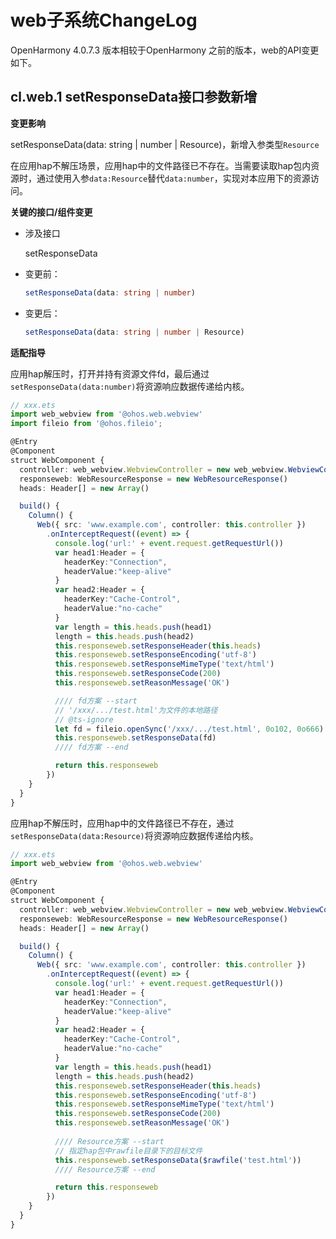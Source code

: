 # web子系统ChangeLog

OpenHarmony 4.0.7.3 版本相较于OpenHarmony 之前的版本，web的API变更如下。

## cl.web.1 setResponseData接口参数新增

**变更影响**

setResponseData(data: string | number | Resource)，新增入参类型`Resource`

在应用hap不解压场景，应用hap中的文件路径已不存在。当需要读取hap包内资源时，通过使用入参`data:Resource`替代`data:number`，实现对本应用下的资源访问。


**关键的接口/组件变更**

- 涉及接口

  setResponseData

- 变更前：

  ```ts
  setResponseData(data: string | number)
  ```

- 变更后：

  ```ts
  setResponseData(data: string | number | Resource)
  ```

**适配指导**

应用hap解压时，打开并持有资源文件fd，最后通过`setResponseData(data:number)`将资源响应数据传递给内核。

```ts
// xxx.ets
import web_webview from '@ohos.web.webview'
import fileio from '@ohos.fileio';

@Entry
@Component
struct WebComponent {
  controller: web_webview.WebviewController = new web_webview.WebviewController()
  responseweb: WebResourceResponse = new WebResourceResponse()
  heads: Header[] = new Array()

  build() {
    Column() {
      Web({ src: 'www.example.com', controller: this.controller })
        .onInterceptRequest((event) => {
          console.log('url:' + event.request.getRequestUrl())
          var head1:Header = {
            headerKey:"Connection",
            headerValue:"keep-alive"
          }
          var head2:Header = {
            headerKey:"Cache-Control",
            headerValue:"no-cache"
          }
          var length = this.heads.push(head1)
          length = this.heads.push(head2)
          this.responseweb.setResponseHeader(this.heads)
          this.responseweb.setResponseEncoding('utf-8')
          this.responseweb.setResponseMimeType('text/html')
          this.responseweb.setResponseCode(200)
          this.responseweb.setReasonMessage('OK')

          //// fd方案 --start
          // '/xxx/.../test.html'为文件的本地路径
          // @ts-ignore
          let fd = fileio.openSync('/xxx/.../test.html', 0o102, 0o666)
          this.responseweb.setResponseData(fd)
          //// fd方案 --end

          return this.responseweb
        })
    }
  }
}
```

应用hap不解压时，应用hap中的文件路径已不存在，通过`setResponseData(data:Resource)`将资源响应数据传递给内核。
```ts
// xxx.ets
import web_webview from '@ohos.web.webview'

@Entry
@Component
struct WebComponent {
  controller: web_webview.WebviewController = new web_webview.WebviewController()
  responseweb: WebResourceResponse = new WebResourceResponse()
  heads: Header[] = new Array()

  build() {
    Column() {
      Web({ src: 'www.example.com', controller: this.controller })
        .onInterceptRequest((event) => {
          console.log('url:' + event.request.getRequestUrl())
          var head1:Header = {
            headerKey:"Connection",
            headerValue:"keep-alive"
          }
          var head2:Header = {
            headerKey:"Cache-Control",
            headerValue:"no-cache"
          }
          var length = this.heads.push(head1)
          length = this.heads.push(head2)
          this.responseweb.setResponseHeader(this.heads)
          this.responseweb.setResponseEncoding('utf-8')
          this.responseweb.setResponseMimeType('text/html')
          this.responseweb.setResponseCode(200)
          this.responseweb.setReasonMessage('OK')
          
          //// Resource方案 --start
          // 指定hap包中rawfile目录下的目标文件
          this.responseweb.setResponseData($rawfile('test.html'))
          //// Resource方案 --end

          return this.responseweb
        })
    }
  }
}
```

